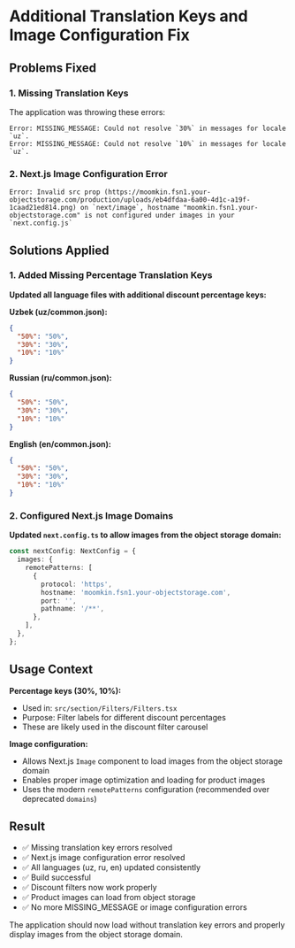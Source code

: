 # Additional Translation Keys and Image Configuration Fix

## Problems Fixed

### 1. Missing Translation Keys
The application was throwing these errors:
```
Error: MISSING_MESSAGE: Could not resolve `30%` in messages for locale `uz`.
Error: MISSING_MESSAGE: Could not resolve `10%` in messages for locale `uz`.
```

### 2. Next.js Image Configuration Error
```
Error: Invalid src prop (https://moomkin.fsn1.your-objectstorage.com/production/uploads/eb4dfdaa-6a00-4d1c-a19f-1caad21ed814.png) on `next/image`, hostname "moomkin.fsn1.your-objectstorage.com" is not configured under images in your `next.config.js`
```

## Solutions Applied

### 1. Added Missing Percentage Translation Keys

**Updated all language files with additional discount percentage keys:**

**Uzbek (uz/common.json):**
```json
{
  "50%": "50%",
  "30%": "30%",
  "10%": "10%"
}
```

**Russian (ru/common.json):**
```json
{
  "50%": "50%",
  "30%": "30%",
  "10%": "10%"
}
```

**English (en/common.json):**
```json
{
  "50%": "50%",
  "30%": "30%",
  "10%": "10%"
}
```

### 2. Configured Next.js Image Domains

**Updated `next.config.ts` to allow images from the object storage domain:**

```typescript
const nextConfig: NextConfig = {
  images: {
    remotePatterns: [
      {
        protocol: 'https',
        hostname: 'moomkin.fsn1.your-objectstorage.com',
        port: '',
        pathname: '/**',
      },
    ],
  },
};
```

## Usage Context

**Percentage keys (30%, 10%):**
- Used in: `src/section/Filters/Filters.tsx`
- Purpose: Filter labels for different discount percentages
- These are likely used in the discount filter carousel

**Image configuration:**
- Allows Next.js `Image` component to load images from the object storage domain
- Enables proper image optimization and loading for product images
- Uses the modern `remotePatterns` configuration (recommended over deprecated `domains`)

## Result
- ✅ Missing translation key errors resolved
- ✅ Next.js image configuration error resolved
- ✅ All languages (uz, ru, en) updated consistently
- ✅ Build successful
- ✅ Discount filters now work properly
- ✅ Product images can load from object storage
- ✅ No more MISSING_MESSAGE or image configuration errors

The application should now load without translation key errors and properly display images from the object storage domain.
